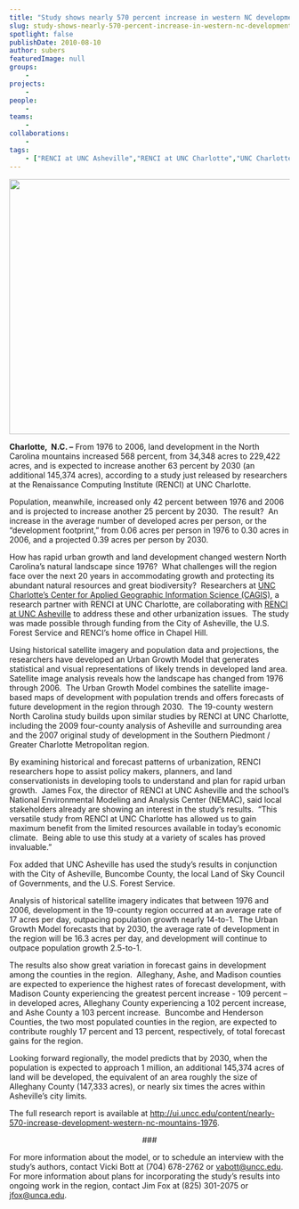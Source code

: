 ```yaml
---
title: "Study shows nearly 570 percent increase in western NC development since 1976"
slug: study-shows-nearly-570-percent-increase-in-western-nc-development-since-1976
spotlight: false
publishDate: 2010-08-10
author: subers
featuredImage: null
groups:
    - 
projects:
    - 
people:
    - 
teams: 
    - 
collaborations:
    - 
tags:
    - ["RENCI at UNC Asheville","RENCI at UNC Charlotte","UNC Charlotte Urban Institute","Urban Growth Model"]
---
```

<p><strong><a href="https://www.renci.org/wp-content/uploads/2010/08/UNCC-western-nc1.jpg"><img class="alignnone size-large wp-image-5882" title="UNCC-western-nc1" src="https://www.renci.org/wp-content/uploads/2010/08/UNCC-western-nc1-630x458.jpg" alt="" width="630" height="458" /></a></strong></p>

<p><strong>Charlotte,  N.C. –</strong> From 1976 to 2006, land development in the North Carolina mountains increased 568 percent, from 34,348 acres to 229,422 acres, and is expected to increase another 63 percent by 2030 (an additional 145,374 acres), according to a study just released by researchers at the Renaissance Computing Institute (RENCI) at UNC Charlotte.<!--more--></p>

<p>Population, meanwhile, increased only 42 percent between 1976 and 2006 and is projected to increase another 25 percent by 2030.  The result?  An increase in the average number of developed acres per person, or the “development footprint,” from 0.06 acres per person in 1976 to 0.30 acres in 2006, and a projected 0.39 acres per person by 2030.</p>

<p>How has rapid urban growth and land development changed western North Carolina’s natural landscape since 1976?  What challenges will the region face over the next 20 years in accommodating growth and protecting its abundant natural resources and great biodiversity?  Researchers at <a href="http://gis.uncc.edu/" target="_blank">UNC Charlotte’s Center for Applied Geographic Information Science (CAGIS)</a>, a research partner with RENCI at UNC Charlotte, are collaborating with <a href="http://unca.renci.org" target="_blank">RENCI at UNC Asheville</a> to address these and other urbanization issues.  The study was made possible through funding from the City of Asheville, the U.S. Forest Service and RENCI’s home office in Chapel Hill.</p>

<p>Using historical satellite imagery and population data and projections, the researchers have developed an Urban Growth Model that generates statistical and visual representations of likely trends in developed land area.  Satellite image analysis reveals how the landscape has changed from 1976 through 2006.  The Urban Growth Model combines the satellite image-based maps of development with population trends and offers forecasts of future development in the region through 2030.  The 19-county western North Carolina study builds upon similar studies by RENCI at UNC Charlotte, including the 2009 four-county analysis of Asheville and surrounding area and the 2007 original study of development in the Southern Piedmont / Greater Charlotte Metropolitan region.</p>

<p>By examining historical and forecast patterns of urbanization, RENCI researchers hope to assist policy makers, planners, and land conservationists in developing tools to understand and plan for rapid urban growth.  James Fox, the director of RENCI at UNC Asheville and the school’s National Environmental Modeling and Analysis Center (NEMAC), said local stakeholders already are showing an interest in the study’s results.  “This versatile study from RENCI at UNC Charlotte has allowed us to gain maximum benefit from the limited resources available in today’s economic climate.  Being able to use this study at a variety of scales has proved invaluable.”</p>

<p>Fox added that UNC Asheville has used the study’s results in conjunction with the City of Asheville, Buncombe County, the local Land of Sky Council of Governments, and the U.S. Forest Service.</p>

<p>Analysis of historical satellite imagery indicates that between 1976 and 2006, development in the 19-county region occurred at an average rate of 17 acres per day, outpacing population growth nearly 14-to-1.  The Urban Growth Model forecasts that by 2030, the average rate of development in the region will be 16.3 acres per day, and development will continue to outpace population growth 2.5-to-1.</p>

<p>The results also show great variation in forecast gains in development among the counties in the region.  Alleghany, Ashe, and Madison counties are expected to experience the highest rates of forecast development, with Madison County experiencing the greatest percent increase - 109 percent – in developed acres, Alleghany County experiencing a 102 percent increase, and Ashe County a 103 percent increase.  Buncombe and Henderson Counties, the two most populated counties in the region, are expected to contribute roughly 17 percent and 13 percent, respectively, of total forecast gains for the region.</p>

<p>Looking forward regionally, the model predicts that by 2030, when the population is expected to approach 1 million, an additional 145,374 acres of land will be developed, the equivalent of an area roughly the size of Alleghany County (147,333 acres), or nearly six times the acres within Asheville’s city limits.</p>

<p>The full research report is available at <a href="http://ui.uncc.edu/content/nearly-570-increase-development-western-nc-mountains-1976" target="_blank">http://ui.uncc.edu/content/nearly-570-increase-development-western-nc-mountains-1976</a>.</p>

<p style="text-align: center;">###</p>

<p>For more information about the model, or to schedule an interview with the study’s authors, contact Vicki Bott at (704) 678-2762 or <a href="mailto:vabott@uncc.edu">vabott@uncc.edu</a>.  For more information about plans for incorporating the study’s results into ongoing work in the region, contact Jim Fox at (825) 301-2075 or <a href="mailto:jfox@unca.edu">jfox@unca.edu</a>.</p>
